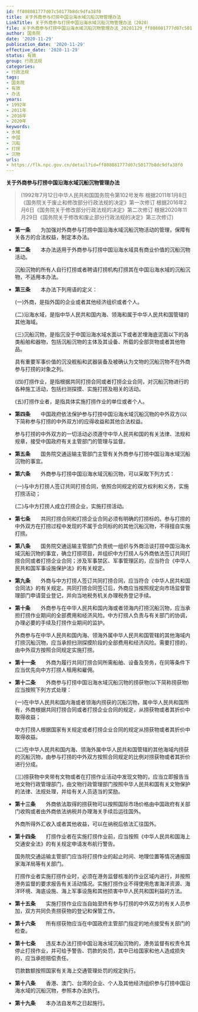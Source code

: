 ```yaml
---
id: ff808081777d07c50177b8dc9dfa38f0
title: 关于外商参与打捞中国沿海水域沉船沉物管理办法
LinkTitle: 关于外商参与打捞中国沿海水域沉船沉物管理办法（2020）
file: 关于外商参与打捞中国沿海水域沉船沉物管理办法_20201129_ff808081777d07c50177b8dc9dfa38f0.docx
author: 国务院
date: '2020-11-29'
publication_date: '2020-11-29'
effective_date: '2020-11-29'
status: 有效
group: 行政法规
categories:
- 行政法规
tags:
- 国务院
- 有效
- 办法
years:
- 1992年
- 2011年
- 2016年
- 2020年
keywords:
- 水域
- 中国
- 沉船
- 打捞
- 沉物
urls:
- https://flk.npc.gov.cn/detail?id=ff808081777d07c50177b8dc9dfa38f0
---
```


**关于外商参与打捞中国沿海水域沉船沉物管理办法**

> (1992年7月12日中华人民共和国国务院令第102号发布 根据2011年1月8日《国务院关于废止和修改部分行政法规的决定》第一次修订 根据2016年2月6日《国务院关于修改部分行政法规的决定》第二次修订 根据2020年11月29日《国务院关于修改和废止部分行政法规的决定》第三次修订)

- **第一条**　　为加强对外商参与打捞中国沿海水域沉船沉物活动的管理，保障有关各方的合法权益，制定本办法。

- **第二条**　　本办法适用于外商参与打捞中国沿海水域具有商业价值的沉船沉物活动。

  沉船沉物的所有人自行打捞或者聘请打捞机构打捞其在中国沿海水域的沉船沉物，不适用本办法。

- **第三条**　　本办法下列用语的定义：

  (一)外商，是指外国的企业或者其他经济组织或者个人。

  (二)沿海水域，是指中华人民共和国内海、领海和属于中华人民共和国管辖的其他海域。

  (三)沉船沉物，是指沉没于中国沿海水域水面以下或者淤埋海底泥面以下的各类船舶和器物，包括沉船沉物的主体及其设备、所载的全部货物或者其他物品。

  具有重要军事价值的沉没舰船和武器装备及被确认为文物的沉船沉物不在外商参与打捞的对象之列。

  (四)打捞作业，是指根据共同打捞合同或者打捞企业合同，对沉船沉物进行的各种施工活动，包括扫测探摸、实施打捞及相关的活动。

  (五)打捞作业者，是指具体实施打捞作业的单位或者个人。

- **第四条**　　中国政府依法保护参与打捞中国沿海水域沉船沉物的中外双方(以下简称参与打捞的中外双方)的应得收益和其他合法权益。

  参与打捞的中外双方的一切活动必须遵守中华人民共和国的有关法律、法规和规章，接受中国政府有关主管部门的管理与监督。

- **第五条**　　国务院交通运输主管部门主管有关外商参与打捞中国沿海水域沉船沉物的事宜。

- **第六条**　　外商参与打捞中国沿海水域沉船沉物，可以采取下列方式：

  (一)与中方打捞人签订共同打捞合同，依照合同规定的双方权利和义务，实施打捞活动；

  (二)与中方打捞人成立打捞企业，实施打捞活动。

- **第七条**　　共同打捞合同和打捞企业合同必须有明确的打捞标的。参与打捞的中外双方在打捞过程中发现的不属于合同标的的其他沉船沉物，不得擅自实施打捞。

- **第八条**　　国务院交通运输主管部门负责统一组织与外商洽谈打捞中国沿海水域沉船沉物的事宜，确立打捞项目，并组织中方打捞人与外商依法签订共同打捞合同或者打捞企业合同；涉及军事禁区、军事管理区的，应当符合《中华人民共和国军事设施保护法》的有关规定。

- **第九条**　　外商与中方打捞人签订共同打捞合同，应当符合《中华人民共和国合同法》的有关规定。共同打捞合同签订后，外商应当按照规定向市场监督管理部门申请营业登记，并向当地税务机关办理税务登记手续。

- **第十条**　　外商参与在中华人民共和国内海或者领海内打捞沉船沉物，应当承担打捞作业期间的全部费用和经济风险。中方打捞人负责与有关部门的协调，办理必要的手续及打捞作业期间的监护。

  外商参与在中华人民共和国内海、领海外属中华人民共和国管辖的其他海域内打捞沉船沉物，应当承担扫测探摸阶段的全部费用和经济风险。需要打捞的，由中外双方按照合同规定实施打捞。

- **第十一条**　　外商为履行共同打捞合同所需船舶、设备及劳务，在同等条件下应当优先向中方打捞人租用和雇佣。

- **第十二条**　　外商参与打捞中国沿海水域沉船沉物的捞获物(以下简称捞获物)应当按照下列方式处理：

  (一)在中华人民共和国内海或者领海内捞获的沉船沉物，属中华人民共和国所有，外商根据共同打捞合同或者打捞企业合同的规定，从捞获物或者其折价中取得收益；

  中方打捞人根据国家有关规定或者打捞企业合同的规定从捞获物或者其折价中取得收益。

  (二)在中华人民共和国内海、领海外属中华人民共和国管辖的其他海域内捞获的沉船沉物，由参与打捞的中外双方按照合同规定的比例对捞获物或者其折价进行分成。

  (三)捞获物中夹带有文物或者在打捞作业活动中发现文物的，应当立即报告当地文物行政管理部门，由文物行政管理部门按照中华人民共和国有关文物保护的法律、法规处理，并给有关人员适当的奖励。

- **第十三条**　　外商依法取得的捞获物可以按照国际市场价格由中国政府有关部门收购或者由外商依法纳税并办理海关手续后运往国外。

  外商所得外汇收入或者其他收益，可以在纳税后依法汇往国外。

- **第十四条**　　打捞作业者在实施打捞作业前，应当按照《中华人民共和国海上交通安全法》的有关规定申请发布航行警告。

  国务院交通运输主管部门应当将打捞作业的起止时间、地理位置等情况通报国家海洋局等有关部门。

  打捞作业者实施打捞作业时，必须在港务监督核准的作业区域内进行，并按照港务监督的要求报告有关活动情况。实施打捞作业不得使用危害海洋资源、海洋环境、海底设施、海上军事设施和其他损害中华人民共和国利益的方法。

- **第十五条**　　实施打捞作业应当自始至终有参与打捞的中外双方的有关人员参加，双方共同负责捞获物的登记和保管工作。

- **第十六条**　　所有捞获物应当在中国政府主管部门指定的地点接受有关部门的检查。

- **第十七条**　　违反本办法打捞中国沿海水域沉船沉物的，港务监督有权责令其停止打捞作业，并可给予警告、罚款的处罚，其中已给国家和他人造成损失的，应当承担赔偿责任。

  罚款数额按照国家有关海上交通管理处罚的规定执行。

- **第十八条**　　香港、澳门、台湾的企业、个人及其他经济组织参与打捞中国沿海水域的沉船沉物，参照本办法执行。

- **第十九条**　　本办法自发布之日起施行。
